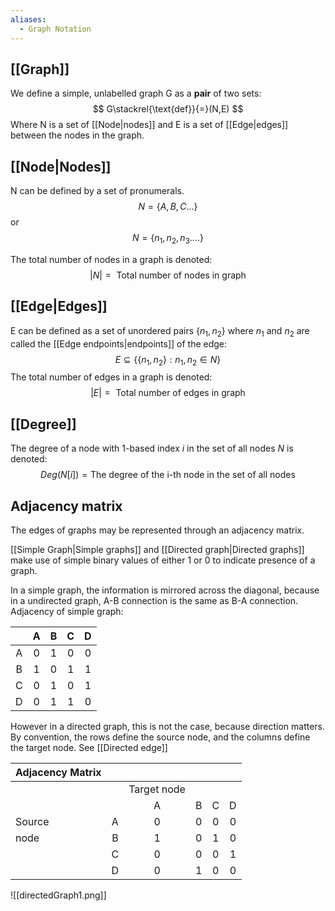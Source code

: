 ```yaml
---
aliases:
  - Graph Notation
---
```

## [[Graph]]
We define a simple, unlabelled graph G as a **pair** of two sets:
$$
G\stackrel{\text{def}}{=}(N,E)
$$
Where N is a set of [[Node|nodes]] and E is a set of [[Edge|edges]] between the nodes in the graph. 
## [[Node|Nodes]]
N can be defined by a set of pronumerals.
$$
N=\{A, B, C ...\}
$$
or
$$
N = \{n_{1}, n_{2}, n_{3} ....\}
$$

The total number of nodes in a graph is denoted:
$$
|N| = \text{ Total number of nodes in graph}
$$
## [[Edge|Edges]]
E can be defined as a set of unordered pairs $\{ {n_{1},n_{2}} \}$ where $n_{1}$ and $n_{2}$ are called the [[Edge endpoints|endpoints]] of the edge:
$$
E \subseteq \{ \{n_{1},n_{2}\} : n_{1}, n_{2} \in N \}
$$
The total number of edges in a graph is denoted:
$$
|E| = \text{ Total number of edges in graph}
$$
## [[Degree]]
The degree of a node with 1-based index $i$ in the set of all nodes $N$ is denoted:
$$
Deg( N[i] ) = \text{The degree of the i-th node in the set of all nodes }
$$


## Adjacency matrix
The edges of graphs may be represented through an adjacency matrix.

[[Simple Graph|Simple graphs]] and [[Directed graph|Directed graphs]] make use of simple binary values of either 1 or 0 to indicate presence of a graph.

In a simple graph, the information is mirrored across the diagonal, because in a undirected graph, A-B connection is the same as B-A connection.
Adjacency of simple graph:

|     |  A  |  B  |  C  |  D  |
| :-: | :-: | :-: | :-: | :-: |
|  A  |  0  |  1  |  0  |  0  |
|  B  |  1  |  0  |  1  |  1  |
|  C  |  0  |  1  |  0  |  1  |
|  D  |  0  |  1  |  1  |  0  |

However in a directed graph, this is not the case, because direction matters.
By convention, the rows define the source node, and the columns define the target node.
See [[Directed edge]]

| Adjacency Matrix |     |             |     |     |     |
| ---------------- | :-: | :---------: | :-: | :-: | :-: |
|                  |     | Target node |     |     |     |
|                  |     |      A      |  B  |  C  |  D  |
| Source           |  A  |      0      |  0  |  0  |  0  |
| node             |  B  |      1      |  0  |  1  |  0  |
|                  |  C  |      0      |  0  |  0  |  1  |
|                  |  D  |      0      |  1  |  0  |  0  |

![[directedGraph1.png]]